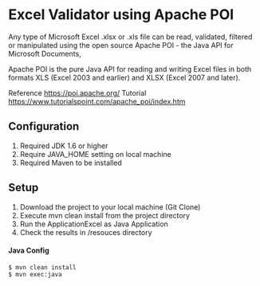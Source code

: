 # Excel Validator using Apache POI 

Any type of Microsoft Excel .xlsx or .xls file can be read, validated, filtered or manipulated using the open source Apache POI - the Java API for Microsoft Documents,

Apache POI is the pure Java API for reading and writing Excel files in both formats XLS (Excel 2003 and earlier) and XLSX (Excel 2007 and later).

Reference https://poi.apache.org/ 
Tutorial  https://www.tutorialspoint.com/apache_poi/index.htm 

## Configuration
1. Required JDK 1.6 or higher
2. Require JAVA_HOME setting on local machine 
3. Required Maven to be installed 

## Setup 
1. Download the project to your local machine (Git Clone)
2. Execute mvn clean install from the project directory
3. Run the ApplicationExcel as Java Application 
4. Check the results in /resouces directory

#### Java Config

    $ mvn clean install
    $ mvn exec:java
    

